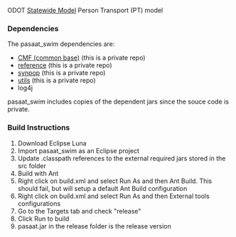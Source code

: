 
ODOT [Statewide Model](https://github.com/pbsag/tlumip) Person Transport (PT) model 

### Dependencies
The pasaat_swim dependencies are:

  - [CMF (common base)](https://github.com/pbsag/cmf) (this is a private repo)
  - [reference](https://github.com/pbsag/reference) (this is a private repo)
  - [synpop](https://github.com/pbsag/synpop) (this is a private repo)
  - [utils](https://github.com/pbsag/utils) (this is a private repo)
  - log4j
    
pasaat_swim includes copies of the dependent jars since the souce code is private.

### Build Instructions
1. Download Eclipse Luna
2. Import pasaat_swim as an Eclipse project
3. Update .classpath references to the external required jars stored in the src folder
4. Build with Ant
  1. Right click on build.xml and select Run As and then Ant Build.  This should fail, but will setup a default Ant Build configuration
  2. Right click on build.xml and select Run As and then External tools configurations
  2. Go to the Targets tab and check "release"
  3. Click Run to build 
5. pasaat.jar in the release folder is the release version



